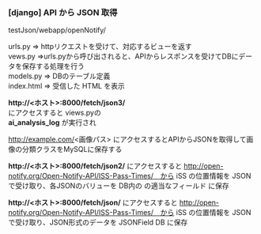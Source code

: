 ### [django] API から JSON 取得 

testJson/webapp/openNotify/

urls.py => httpリクエストを受けて、対応するビューを返す  
vews.py =>urls.pyから呼び出されると、APIからレスポンスを受けてDBにデータを保存する処理を行う  
models.py => DBのテーブル定義  
index.html => 受信した HTML を表示  

**http://<ホスト>:8000/fetch/json3/**  
にアクセスすると
views.pyの  
**ai_analysis_log**
が実行され

http://example.com/<画像パス>
にアクセスするとAPIからJSONを取得して画像の分類クラスをMySQLに保存する


**http://<ホスト>:8000/fetch/json2/**
にアクセスすると http://open-notify.org/Open-Notify-API/ISS-Pass-Times/　から iSS の位置情報を JSON で受け取り、各JSONのバリューを DB内の の適当なフィールド に保存

**http://<ホスト>:8000/fetch/json/**
にアクセスすると http://open-notify.org/Open-Notify-API/ISS-Pass-Times/　から iSS の位置情報を JSON で受け取り、JSON形式のデータを JSONField DB に保存

